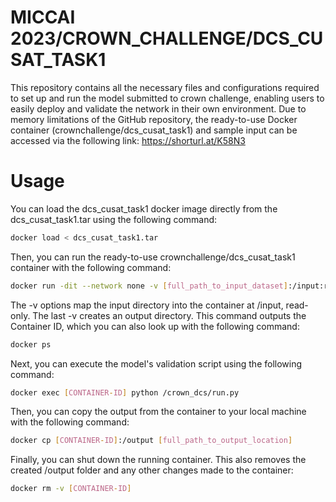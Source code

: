 # MICCAI 2023/CROWN_CHALLENGE/DCS_CUSAT_TASK1
This repository contains all the necessary files and configurations required to set up and run the model submitted to crown challenge, enabling users to easily deploy and validate the network in their own environment. 
Due to memory limitations of the GitHub repository, the ready-to-use Docker container (crownchallenge/dcs_cusat_task1) and sample input can be accessed via the following link: https://shorturl.at/K58N3
# Usage
You can load the dcs_cusat_task1 docker image directly from the dcs_cusat_task1.tar using the following command:
```bash
docker load < dcs_cusat_task1.tar
```

 Then, you can run the ready-to-use crownchallenge/dcs_cusat_task1 container with the following command:
```bash
docker run -dit --network none -v [full_path_to_input_dataset]:/input:ro -v /output crownchallenge/dcs_cusat_task1
```

The -v options map the input directory into the container at /input, read-only. The last -v creates an output directory.
This command outputs the Container ID,  which you can also look up with the following command:
```bash
docker ps
```
Next, you can execute the model's validation script using the following command:

```bash
docker exec [CONTAINER-ID] python /crown_dcs/run.py
```

Then, you can copy the output from the container to your local machine with the following command: 

```bash
docker cp [CONTAINER-ID]:/output [full_path_to_output_location]
```

Finally, you can shut down the running container. This also removes the created /output folder and any other changes made to the container:

```bash
docker rm -v [CONTAINER-ID]
```



